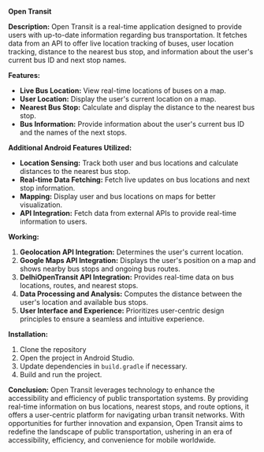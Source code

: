 **Open Transit**

**Description:**
Open Transit is a real-time application designed to provide users with up-to-date information regarding bus transportation. It fetches data from an API to offer live location tracking of buses, user location tracking, distance to the nearest bus stop, and information about the user's current bus ID and next stop names.

**Features:**
- **Live Bus Location:** View real-time locations of buses on a map.
- **User Location:** Display the user's current location on a map.
- **Nearest Bus Stop:** Calculate and display the distance to the nearest bus stop.
- **Bus Information:** Provide information about the user's current bus ID and the names of the next stops.

**Additional Android Features Utilized:**
- **Location Sensing:** Track both user and bus locations and calculate distances to the nearest bus stop.
- **Real-time Data Fetching:** Fetch live updates on bus locations and next stop information.
- **Mapping:** Display user and bus locations on maps for better visualization.
- **API Integration:** Fetch data from external APIs to provide real-time information to users.

**Working:**
1. **Geolocation API Integration:** Determines the user's current location.
2. **Google Maps API Integration:** Displays the user's position on a map and shows nearby bus stops and ongoing bus routes.
3. **DelhiOpenTransit API Integration:** Provides real-time data on bus locations, routes, and nearest stops.
4. **Data Processing and Analysis:** Computes the distance between the user's location and available bus stops.
5. **User Interface and Experience:** Prioritizes user-centric design principles to ensure a seamless and intuitive experience.

**Installation:**
1. Clone the repository
2. Open the project in Android Studio.
3. Update dependencies in `build.gradle` if necessary.
4. Build and run the project.

**Conclusion:**
Open Transit leverages technology to enhance the accessibility and efficiency of public transportation systems. By providing real-time information on bus locations, nearest stops, and route options, it offers a user-centric platform for navigating urban transit networks. With opportunities for further innovation and expansion, Open Transit aims to redefine the landscape of public transportation, ushering in an era of accessibility, efficiency, and convenience for mobile worldwide.